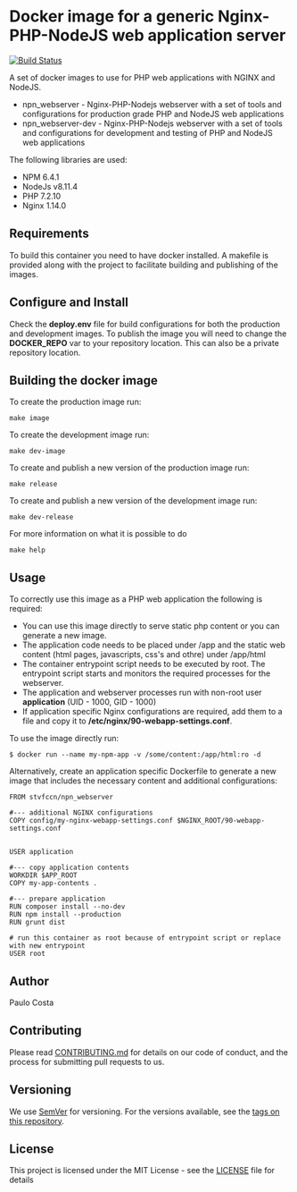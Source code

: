 # Docker image for a generic Nginx-PHP-NodeJS web application server

[![Build Status](https://dev.azure.com/pcosta-fccn/Docker%20base%20images/_apis/build/status/fccn.docker-npn-webserver)](https://dev.azure.com/pcosta-fccn/Docker%20base%20images/_build/latest?definitionId=2)

A set of docker images to use for PHP web applications with NGINX and NodeJS.

- npn_webserver - Nginx-PHP-Nodejs webserver with a set of tools and configurations for production grade PHP and NodeJS web applications
- npn_webserver-dev - Nginx-PHP-Nodejs webserver with a set of tools and configurations for development and testing of PHP and NodeJS web applications

The following libraries are used:
- NPM 6.4.1
- NodeJs v8.11.4
- PHP 7.2.10
- Nginx 1.14.0

## Requirements

To build this container you need to have docker installed. A makefile is provided along with the project to facilitate
building and publishing of the images.

## Configure and Install

Check the **deploy.env** file for build configurations for both the production and development images. To publish the image you will
need to change the **DOCKER_REPO** var to your repository location. This can also be a private repository location.

## Building the docker image

To create the production image run:
```
make image
```

To create the development image run:
```
make dev-image
```

To create and publish a new version of the production image run:
```
make release
```

To create and publish a new version of the development image run:
```
make dev-release
```

For more information on what it is possible to do

```
make help
```

## Usage

To correctly use this image as a PHP web application the following is required:

- You can use this image directly to serve static php content or you can generate a new image.
- The application code needs to be placed under /app and the static web content (html pages, javascripts, css's and othre) under /app/html
- The container entrypoint script needs to be executed by root. The entrypoint script starts and monitors the required processes for the webserver.
- The application and webserver processes run with non-root user **application** (UID - 1000, GID - 1000)
- If application specific Nginx configurations are required, add them to a file and copy it to **/etc/nginx/90-webapp-settings.conf**.

To use the image directly run:

```
$ docker run --name my-npm-app -v /some/content:/app/html:ro -d

```

Alternatively, create an application specific Dockerfile to generate a new image that includes the necessary content and additional configurations:

```
FROM stvfccn/npn_webserver

#--- additional NGINX configurations
COPY config/my-nginx-webapp-settings.conf $NGINX_ROOT/90-webapp-settings.conf


USER application

#--- copy application contents
WORKDIR $APP_ROOT
COPY my-app-contents .

#--- prepare application
RUN composer install --no-dev
RUN npm install --production
RUN grunt dist

# run this container as root because of entrypoint script or replace with new entrypoint
USER root

```

## Author

Paulo Costa

## Contributing

Please read [CONTRIBUTING.md](CONTRIBUTING.md) for details on our code of conduct, and the process for submitting pull requests to us.

## Versioning

We use [SemVer](http://semver.org/) for versioning. For the versions available, see the [tags on this repository](https://github.com/fccn/docker-npn-webapp-base/tags).

## License

This project is licensed under the MIT License - see the [LICENSE](LICENSE) file for details
